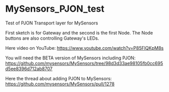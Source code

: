 # MySensors_PJON_test
Test of PJON Transport layer for MySensors

First sketch is for Gateway and the second is the first Node. The Node buttons are also controlling Gateway's LEDs.

Here video on YouTube: 
https://www.youtube.com/watch?v=P85FlQKpM8s

You will need the BETA version of MySensors including PJON:
https://github.com/mysensors/MySensors/tree/98d3d33ae98105fb0cc695d5ee8396d712ab8707

Here the thread about adding PJON to MySensors:
https://github.com/mysensors/MySensors/pull/1278
